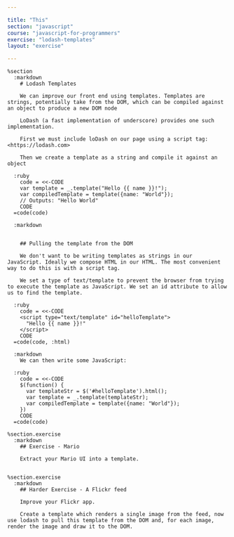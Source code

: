 ```yaml
---

title: "This"
section: "javascript"
course: "javascript-for-programmers"
exercise: "lodash-templates"
layout: "exercise"

---
```


    %section
      :markdown
        # Lodash Templates

        We can improve our front end using templates. Templates are strings, potentially take from the DOM, which can be compiled against an object to produce a new DOM node

        LoDash (a fast implementation of underscore) provides one such implementation.

        First we must include loDash on our page using a script tag: <https://lodash.com>

        Then we create a template as a string and compile it against an object

      :ruby
        code = <<-CODE
        var template = _.template("Hello {{ name }}!");
        var compiledTemplate = template({name: "World"});
        // Outputs: "Hello World"
        CODE
      =code(code)

      :markdown


        ## Pulling the template from the DOM

        We don't want to be writing templates as strings in our JavaScript. Ideally we compose HTML in our HTML. The most convenient way to do this is with a script tag.

        We set a type of text/template to prevent the browser from trying to execute the template as JavaScript. We set an id attribute to allow us to find the template.

      :ruby
        code = <<-CODE
        <script type="text/template" id="helloTemplate">
          "Hello {{ name }}!"
        </script>
        CODE
      =code(code, :html)

      :markdown
        We can then write some JavaScript:

      :ruby
        code = <<-CODE
        $(function() {
          var templateStr = $('#helloTemplate').html();
          var template = _.template(templateStr);
          var compiledTemplate = template({name: "World"});
        })
        CODE
      =code(code)

    %section.exercise
      :markdown
        ## Exercise - Mario

        Extract your Mario UI into a template.


    %section.exercise
      :markdown
        ## Harder Exercise - A Flickr feed

        Improve your Flickr app.

        Create a template which renders a single image from the feed, now use lodash to pull this template from the DOM and, for each image, render the image and draw it to the DOM.
